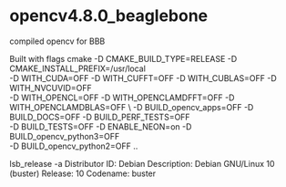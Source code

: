 # opencv4.8.0_beaglebone
compiled opencv for BBB

Built with flags
cmake -D CMAKE_BUILD_TYPE=RELEASE -D CMAKE_INSTALL_PREFIX=/usr/local \
-D WITH_CUDA=OFF -D WITH_CUFFT=OFF -D WITH_CUBLAS=OFF -D WITH_NVCUVID=OFF \
-D WITH_OPENCL=OFF -D WITH_OPENCLAMDFFT=OFF -D WITH_OPENCLAMDBLAS=OFF \ 
-D BUILD_opencv_apps=OFF -D BUILD_DOCS=OFF -D BUILD_PERF_TESTS=OFF \
-D BUILD_TESTS=OFF -D ENABLE_NEON=on -D BUILD_opencv_python3=OFF  \
-D BUILD_opencv_python2=OFF ..

lsb_release -a
Distributor ID:	Debian
Description:	Debian GNU/Linux 10 (buster)
Release:	10
Codename:	buster
